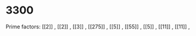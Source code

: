 # 3300

Prime factors: [[2]] , [[2]] , [[3]] , [[275]] , [[5]] , [[55]] , [[5]] , [[11]] , [[11]] , 